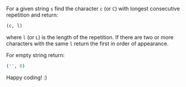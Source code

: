 For a given string `s` find the character `c` (or `C`) with longest consecutive repetition and return:

```python
(c, l)
```

where `l` (or `L`) is the length of the repetition. If there are two or more characters with the same `l` return the first in order of appearance.

For empty string return:

```python
('', 0)
```


Happy coding! :)
